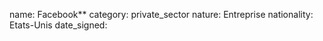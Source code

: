 name: Facebook**
category: private_sector
nature:  Entreprise
nationality: Etats-Unis
date_signed:
    